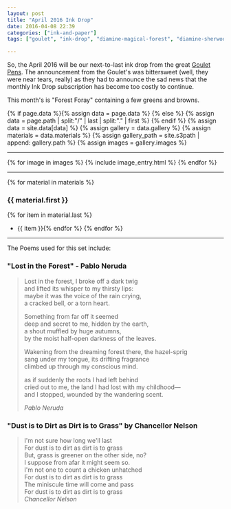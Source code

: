 ```yaml
---
layout: post
title: "April 2016 Ink Drop"
date: 2016-04-08 22:39
categories: ["ink-and-paper"]
tags: ["goulet", "ink-drop", "diamine-magical-forest", "diamine-sherwood-forest", "diamine-terracotta", "noodlers-forest-green", "platinum-mix-free-earth-brown"]

---
```


So, the April 2016 will be our next-to-last ink drop from the great
[Goulet Pens](http://gouletpens.com). The announcement from the
Goulet's was bittersweet (well, they were near tears, really) as they
had to announce the sad news that the monthly Ink Drop subscription
has become too costly to continue.

This month's is "Forest Foray" containing a few greens and browns.

{% if page.data %}{% assign data = page.data %}
{% else %}
{% assign data = page.path | split:"/" | last | split:"." | first %}
{% endif %}
{% assign data = site.data[data] %}
{% assign gallery = data.gallery %}
{% assign materials = data.materials %}
{% assign gallery_path = site.s3path | append: gallery.path %}
{% assign images = gallery.images %}

*******

{% for image in images %}
{% include image_entry.html %}
{% endfor %}

*******

{% for material in materials %}
### {{ material.first }}
{% for item in material.last %}
* {{ item }}{% endfor %}
{% endfor %}

******

The Poems used for this set include:

### "Lost in the Forest" - Pablo Neruda

<blockquote>
<p>Lost in the forest, I broke off a dark twig<br>
and lifted its whisper to my thirsty lips:<br>
maybe it was the voice of the rain crying,<br>
a cracked bell, or a torn heart.</p>

<p>Something from far off it seemed<br>
deep and secret to me, hidden by the earth,<br>
a shout muffled by huge autumns,<br>
by the moist half-open darkness of the leaves.</p>

<p>Wakening from the dreaming forest there, the hazel-sprig<br>
sang under my tongue, its drifting fragrance<br>
climbed up through my conscious mind.</p>

<p>as if suddenly the roots I had left behind<br>
cried out to me, the land I had lost with my childhood&mdash;<br>
and I stopped, wounded by the wandering scent.</p>

<footer><cite
href="http://www.poemhunter.com/poem/lost-in-the-forest/">Pablo Neruda</cite></footer>
</blockquote>



### "Dust is to Dirt as Dirt is to Grass" by Chancellor Nelson

<blockquote>
I'm not sure how long we'll last<br>
For dust is to dirt as dirt is to grass<br>
But, grass is greener on the other side, no? <br>
I suppose from afar it might seem so.<br>
I'm not one to count a chicken unhatched<br>
For dust is to dirt as dirt is to grass<br>
The miniscule time will come and pass<br>
For dust is to dirt as dirt is to grass <br>
<footer><cite href="http://www.poemhunter.com/poem/dust-is-to-dirt-as-dirt-is-to-grass/">Chancellor Nelson</cite></footer>
</blockquote>
